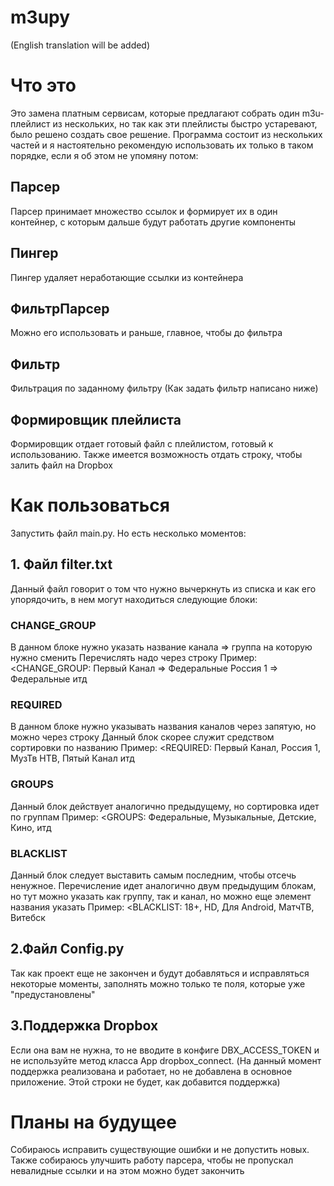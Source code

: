 # m3upy

(English translation will be added)

# Что это
Это замена платным сервисам, которые предлагают собрать один m3u-плейлист из нескольких, но так как эти плейлисты быстро устаревают, было решено создать свое решение.
Программа состоит из нескольких частей и я настоятельно рекомендую использовать их только в таком порядке, если я об этом не упомяну потом:
## Парсер
Парсер принимает множество ссылок и формирует их в один контейнер, с которым дальше будут работать другие компоненты

## Пингер
Пингер удаляет неработающие ссылки из контейнера

## ФильтрПарсер
Можно его использовать и раньше, главное, чтобы до фильтра

## Фильтр
Фильтрация по заданному фильтру (Как задать фильтр написано ниже)

## Формировщик плейлиста
Формировщик отдает готовый файл с плейлистом, готовый к использованию. Также имеется возможность отдать строку, чтобы залить файл на Dropbox

# Как пользоваться
Запустить файл main.py.
Но есть несколько моментов:
## 1. Файл filter.txt
Данный файл говорит о том что нужно вычеркнуть из списка и как его упорядочить, в нем могут находиться следующие блоки:
### CHANGE_GROUP
В данном блоке нужно указать название канала => группа на которую нужно сменить
Перечислять надо через строку
Пример:
<CHANGE_GROUP:
  Первый Канал => Федеральные
  Россия 1 => Федеральные
  итд
>

### REQUIRED
В данном блоке нужно указывать названия каналов через запятую, но можно через строку
Данный блок скорее служит средством сортировки по названию
Пример:
<REQUIRED:
  Первый Канал, Россия 1, МузТв
  НТВ, Пятый Канал
  итд
>

### GROUPS
Данный блок действует аналогично предыдущему, но сортировка идет по группам
Пример:
<GROUPS:
  Федеральные, Музыкальные, Детские, Кино, итд
>

### BLACKLIST
Данный блок следует выставить самым последним, чтобы отсечь ненужное. Перечисление идет аналогично двум предыдущим блокам, но тут можно указать как группу, 
так и канал, но можно еще элемент названия указать
Пример:
<BLACKLIST:
  18+, HD, Для Android, МатчТВ, Витебск
 >
 
 ## 2.Файл Config.py
 Так как проект еще не закончен и будут добавляться и исправляться некоторые моменты, заполнять можно только те поля, которые уже "предустановлены"
 
 ## 3.Поддержка Dropbox
 Если она вам не нужна, то не вводите в конфиге DBX_ACCESS_TOKEN и не используйте метод класса App dropbox_connect.
 (На данный момент поддержка реализована и работает, но не добавлена в основное приложение. Этой строки не будет, как добавится поддержка)
 
 # Планы на будущее
 Собираюсь исправить существующие ошибки и не допустить новых. Также собираюсь улучшить работу парсера, чтобы не пропускал невалидные ссылки и на этом можно будет закончить
